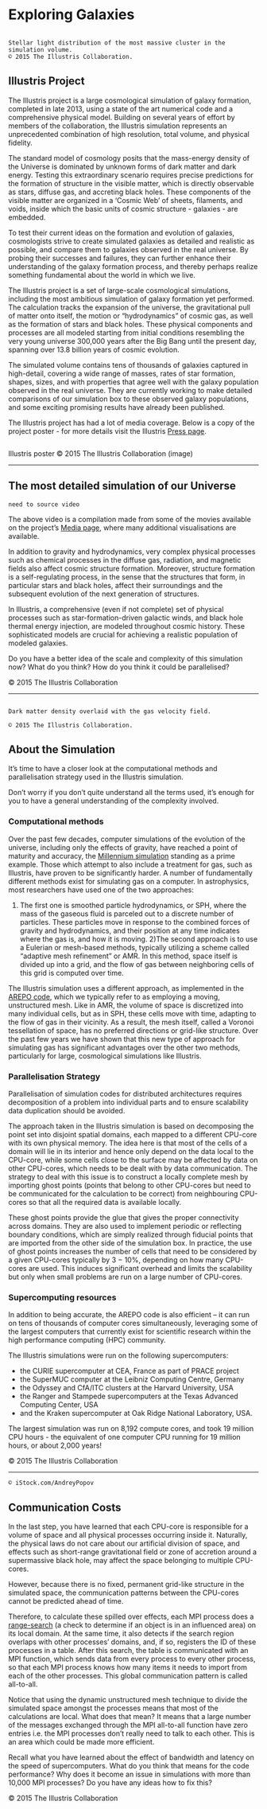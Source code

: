 # Exploring Galaxies

```{figure} ./images/hero_8d95d1ba-c581-42ac-98c1-a35652031c69.png

Stellar light distribution of the most massive cluster in the simulation volume.
© 2015 The Illustris Collaboration.

```


## Illustris Project

The Illustris project is a large cosmological simulation of galaxy formation, completed in late 2013, using a state of the art numerical code and a comprehensive physical model. Building on several years of effort by members of the collaboration, the Illustris simulation represents an unprecedented combination of high resolution, total volume, and physical fidelity.

The standard model of cosmology posits that the mass-energy density of the Universe is dominated by unknown forms of dark matter and dark energy. Testing this extraordinary scenario requires precise predictions for the formation of structure in the visible matter, which is directly observable as stars, diffuse gas, and accreting black holes. These components of the visible matter are organized in a ‘Cosmic Web’ of sheets, filaments, and voids, inside which the basic units of cosmic structure - galaxies - are embedded.

To test their current ideas on the formation and evolution of galaxies, cosmologists strive to create simulated galaxies as detailed and realistic as possible, and compare them to galaxies observed in the real universe. By probing their successes and failures, they can further enhance their understanding of the galaxy formation process, and thereby perhaps realize something fundamental about the world in which we live.

The Illustris project is a set of large-scale cosmological simulations, including the most ambitious simulation of galaxy formation yet performed. The calculation tracks the expansion of the universe, the gravitational pull of matter onto itself, the motion or “hydrodynamics” of cosmic gas, as well as the formation of stars and black holes. These physical components and processes are all modeled starting from initial conditions resembling the very young universe 300,000 years after the Big Bang until the present day, spanning over 13.8 billion years of cosmic evolution.

The simulated volume contains tens of thousands of galaxies captured in high-detail, covering a wide range of masses, rates of star formation, shapes, sizes, and with properties that agree well with the galaxy population observed in the real universe. They are currently working to make detailed comparisons of our simulation box to these observed galaxy populations, and some exciting promising results have already been published.

The Illustris project has had a lot of media coverage. Below is a copy of the project poster - for more details visit the Illustris [Press page](http://www.illustris-project.org/press/).

```{figure} ./images/hero_66db8146-b6cb-4133-92e7-1d733a6f6fe9.jpg
```


Illustris poster © 2015 The Illustris Collaboration (image)

---

## The most detailed simulation of our Universe

```{danger}
need to source video
```

The above video is a compilation made from some of the movies available on the project’s [Media page](http://www.illustris-project.org/media/), where many additional visualisations are available.

In addition to gravity and hydrodynamics, very complex physical processes such as chemical processes in the diffuse gas, radiation, and magnetic fields also affect cosmic structure formation. Moreover, structure formation is a self-regulating process, in the sense that the structures that form, in particular stars and black holes, affect their surroundings and the subsequent evolution of the next generation of structures.

In Illustris, a comprehensive (even if not complete) set of physical processes such as star-formation-driven galactic winds, and black hole thermal energy injection, are modeled throughout cosmic history. These sophisticated models are crucial for achieving a realistic population of modeled galaxies.

Do you have a better idea of the scale and complexity of this simulation now? What do you think? How do you think it could be parallelised?

© 2015 The Illustris Collaboration

---

```{figure} ./images/hero_b499eb13-3422-4bb6-8de1-803848665cd8.png

Dark matter density overlaid with the gas velocity field.

© 2015 The Illustris Collaboration.

```

## About the Simulation

It’s time to have a closer look at the computational methods and parallelisation strategy used in the Illustris simulation.

Don’t worry if you don’t quite understand all the terms used, it’s enough for you to have a general understanding of the complexity involved.

### Computational methods

Over the past few decades, computer simulations of the evolution of the universe, including only the effects of gravity, have reached a point of maturity and accuracy, the [Millennium simulation](http://wwwmpa.mpa-garching.mpg.de/galform/virgo/millennium/) standing as a prime example. Those which attempt to also include a treatment for gas, such as Illustris, have proven to be significantly harder. A number of fundamentally different methods exist for simulating gas on a computer. In astrophysics, most researchers have used one of the two approaches:

1) The first one is smoothed particle hydrodynamics, or SPH, where the mass of the gaseous fluid is parceled out to a discrete number of particles. These particles move in response to the combined forces of gravity and hydrodynamics, and their position at any time indicates where the gas is, and how it is moving.
2)The second approach is to use a Eulerian or mesh-based methods, typically utilizing a scheme called “adaptive mesh refinement” or AMR. In this method, space itself is divided up into a grid, and the flow of gas between neighboring cells of this grid is computed over time.

The Illustris simulation uses a different approach, as implemented in the [AREPO code](http://wwwmpa.mpa-garching.mpg.de/~volker/arepo/), which we typically refer to as employing a moving, unstructured mesh. Like in AMR, the volume of space is discretized into many individual cells, but as in SPH, these cells move with time, adapting to the flow of gas in their vicinity. As a result, the mesh itself, called a Voronoi tessellation of space, has no preferred directions or grid-like structure. Over the past few years we have shown that this new type of approach for simulating gas has significant advantages over the other two methods, particularly for large, cosmological simulations like Illustris.

### Parallelisation Strategy

Parallelisation of simulation codes for distributed architectures requires decomposition of a problem into individual parts and to ensure scalability data duplication should be avoided.

The approach taken in the Illustris simulation is based on decomposing the point set into disjoint spatial domains, each mapped to a different CPU-core with its own physical memory. The idea here is that most of the cells of a domain will lie in its interior and hence only depend on the data local to the CPU-core, while some cells close to the surface may be affected by data on other CPU-cores, which needs to be dealt with by data communication. The strategy to deal with this issue is to construct a locally complete mesh by importing ghost points (points that belong to other CPU-cores but need to be communicated for the calculation to be correct) from neighbouring CPU-cores so that all the required data is available locally.

These ghost points provide the glue that gives the proper connectivity across domains. They are also used to implement periodic or reflecting boundary conditions, which are simply realized through fiducial points that are imported from the other side of the simulation box. In practice, the use of ghost points increases the number of cells that need to be considered by a given CPU-cores typically by 3 − 10%, depending on how many CPU-cores are used. This induces significant overhead and limits the scalability but only when small problems are run on a large number of CPU-cores.

### Supercomputing resources 

In addition to being accurate, the AREPO code is also efficient – it can run on tens of thousands of computer cores simultaneously, leveraging some of the largest computers that currently exist for scientific research within the high performance computing (HPC) community.

The Illustris simulations were run on the following supercomputers:

- the CURIE supercomputer at CEA, France as part of PRACE project
- the SuperMUC computer at the Leibniz Computing Centre, Germany
- the Odyssey and CfA/ITC clusters at the Harvard University, USA
- the Ranger and Stampede supercomputers at the Texas Advanced Computing Center, USA
- and the Kraken supercomputer at Oak Ridge National Laboratory, USA.

The largest simulation was run on 8,192 compute cores, and took 19 million CPU hours - the equivalent of one computer CPU running for 19 million hours, or about 2,000 years!

© 2015 The Illustris Collaboration

---

```{figure} ./images/hero_92e9ab13-b781-4264-8b68-b6143b90d023.jpg
© iStock.com/AndreyPopov
```

## Communication Costs

In the last step, you have learned that each CPU-core is responsible for a volume of space and all physical processes occurring inside it. Naturally, the physical laws do not care about our artificial division of space, and effects such as short-range gravitational field or zone of accretion around a supermassive black hole, may affect the space belonging to multiple CPU-cores.

However, because there is no fixed, permanent grid-like structure in the simulated space, the communication patterns between the CPU-cores cannot be predicted ahead of time.

Therefore, to calculate these spilled over effects, each MPI process does a [range-search](https://en.wikipedia.org/wiki/Range_searching) (a check to determine if an object is in an influenced area) on its local domain. At the same time, it also detects if the search region overlaps with other processes’ domains, and, if so, registers the ID of these processes in a table. After this search, the table is communicated with an MPI function, which sends data from every process to every other process, so that each MPI process knows how many items it needs to import from each of the other processes. This global communication pattern is called all-to-all.

Notice that using the dynamic unstructured mesh technique to divide the simulated space amongst the processes means that most of the calculations are local. What does that mean? It means that a large number of the messages exchanged through the MPI all-to-all function have zero entries i.e. the MPI processes don’t really need to talk to each other. This is an area which could be made more efficient.

Recall what you have learned about the effect of bandwidth and latency on the speed of supercomputers. What do you think that means for the code performance? Why does it become an issue in simulations with more than 10,000 MPI processes? Do you have any ideas how to fix this?

© 2015 The Illustris Collaboration


